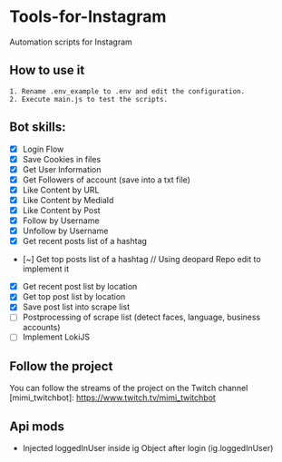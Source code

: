 # Tools-for-Instagram
Automation scripts for Instagram </br>
## How to use it
    1. Rename .env_example to .env and edit the configuration.
    2. Execute main.js to test the scripts. 
## Bot skills:
- [x] Login Flow
- [x] Save Cookies in files
- [x] Get User Information
- [x] Get Followers of account (save into a txt file)
- [x] Like Content by URL
- [x] Like Content by MediaId 
- [x] Like Content by Post
- [x] Follow by Username
- [x] Unfollow by Username
- [x] Get recent posts list of a hashtag
- [~] Get top posts list of a hashtag // Using deopard Repo edit to implement it
- [x] Get recent post list by location
- [x] Get top post list by location
- [x] Save post list into scrape list
- [ ] Postprocessing of scrape list (detect faces, language, business accounts)
- [ ] Implement LokiJS
## Follow the project
You can follow the streams of the project on the Twitch channel
[mimi_twitchbot]: https://www.twitch.tv/mimi_twitchbot

## Api mods

- Injected loggedInUser inside ig Object after login (ig.loggedInUser)

